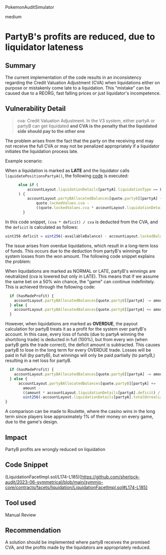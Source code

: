 PokemonAuditSimulator

medium

# PartyB's profits are reduced, due to liquidator lateness

## Summary
The current implementation of the code results in an inconsistency regarding the Credit Valuation Adjustment (CVA) when liquidations either on purpose or mistakenly come late to a liquidation. This "mistake" can be caused due to a REORG, fast falling prices or just liquidator's incompetence.

## Vulnerability Detail
> cva: Credit Valuation Adjustment. In the V3 system, either partyA or partyB can get liquidated **and CVA is the penalty that the liquidated side should pay to the other one**

The problem arises from the fact that the party on the receiving end may not receive the full CVA or may not be penalized appropriately if a liquidator initiates the liquidation process late.

Example scenario:

When a liquidation is marked as **LATE** and the liquidator calls `liquidatePositionsPartyA()`, the following [code](https://github.com/sherlock-audit/2023-06-symmetrical/blob/main/symmio-core/contracts/facets/liquidation/LiquidationFacetImpl.sol#L174-L185) is executed:

```jsx
      else if (
          accountLayout.liquidationDetails[partyA].liquidationType == LiquidationType.LATE
      ) {
          accountLayout.partyBAllocatedBalances[quote.partyB][partyA] +=
              quote.lockedValues.cva -
              ((quote.lockedValues.cva * accountLayout.liquidationDetails[partyA].deficit) /                                                                    accountLayout.lockedBalances[partyA].cva);
        }
```

In this code snippet, `(cva * deficit) / cva` is deducted from the CVA, and the `deficit` is calculated as follows:
```jsx
uint256 deficit = uint256(-availableBalance) - accountLayout.lockedBalances[partyA].lf;
```
The issue arises from overdue liquidations, which result in a long-term loss of funds. This occurs due to the deduction from partyB's winnings for system losses from the won amount. The following code snippet explains the problem:

When liquidations are marked as NORMAL or LATE, partyB's winnings are neutralized (cva is lowered but only in LATE). This means that if we assume the same bet on a 50% win chance, the "game" can continue indefinitely. This is achieved through the following code:
```jsx
  if (hasMadeProfit) {
    accountLayout.partyBAllocatedBalances[quote.partyB][partyA] -= amount;
  } else {
    accountLayout.partyBAllocatedBalances[quote.partyB][partyA] += amount;
  }
```
However, when liquidations are marked as **OVERDUE**, the payout calculation for partyB treats it as a profit for the system over partyB's account. In this case, every loss of funds (due to partyA winning the short/long trade) is deducted in full (100%), but from every win (when partyB gets the trade correct), the deficit amount is subtracted. This causes partyB to lose in the long term for every OVERDUE trade. Losses will be paid in full (by partyB), but winnings will only be paid partially (to partyB,) resulting in a net loss for partyB.
```jsx
  if (hasMadeProfit) {
    accountLayout.partyBAllocatedBalances[quote.partyB][partyA] -= amount;
  } else {
      accountLayout.partyBAllocatedBalances[quote.partyB][partyA] +=
        amount -
        ((amount * accountLayout.liquidationDetails[partyA].deficit) /
        uint256(-accountLayout.liquidationDetails[partyA].totalUnrealizedLoss));
}
```
A comparison can be made to Roulette, where the casino wins in the long term since players lose approximately 1% of their money on every game, due to the game's design.

## Impact
PartyB profits are wrongly reduced on liquidation

## Code Snippet
(LiquidationFacetImpl.sol/L174-L185)[https://github.com/sherlock-audit/2023-06-symmetrical/blob/main/symmio-core/contracts/facets/liquidation/LiquidationFacetImpl.sol#L174-L185]

## Tool used

Manual Review

## Recommendation
A solution should be implemented where partyB receives the promised CVA, and the profits made by the liquidators are appropriately reduced.